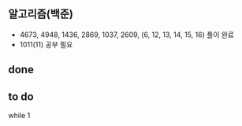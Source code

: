## 알고리즘(백준)
- 4673, 4948, 1436, 2869, 1037, 2609, (6, 12, 13, 14, 15, 16) 풀이 완료
- 1011(11) 공부 필요

## done


## to do
while 1
